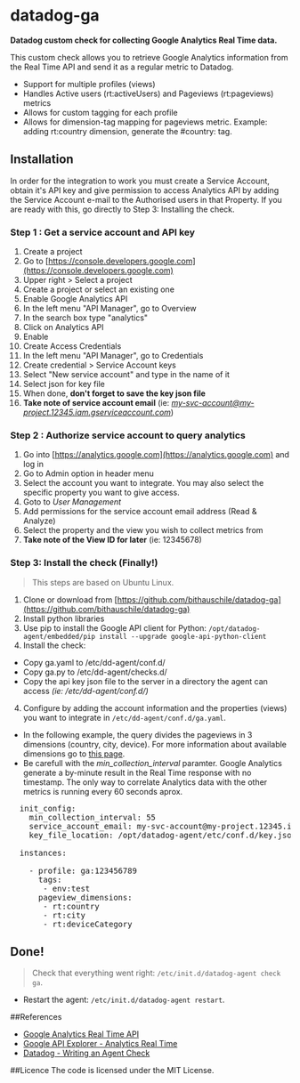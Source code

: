 # datadog-ga
**Datadog custom check for collecting Google Analytics Real Time data.**

This custom check allows you to retrieve Google Analytics information from the Real Time API and send it as a regular metric to Datadog.

- Support for multiple profiles (views) 
- Handles Active users (rt:activeUsers) and Pageviews (rt:pageviews) metrics
- Allows for custom tagging for each profile
- Allows for dimension-tag mapping for pageviews metric. Example: adding rt:country dimension, generate the #country:<COUNTRY> tag. 

## Installation
In order for the integration to work you must create a Service Account, obtain it's API key and give permission to access Analytics API by adding the Service Account e-mail to the Authorised users in that Property. 
If you are ready with this, go directly to Step 3: Installing the check.

### Step 1 : Get a service account and API key
1. Create a project
  1. Go to [https://console.developers.google.com](https://console.developers.google.com)
  2. Upper right > Select a project
  3. Create a project or select an existing one
2. Enable Google Analytics API
  1. In the left menu "API Manager", go to Overview
  2. In the search box type "analytics"
  3. Click on Analytics API
  4. Enable
3. Create Access Credentials
  1. In the left menu "API Manager", go to Credentials
  2. Create credential > Service Account keys
  3. Select "New service account" and type in the name of it
  4. Select json for key file
  5. When done, **don't forget to save the key json file**
  6. **Take note of service account email** (ie: *my-svc-account@my-project.12345.iam.gserviceaccount.com*)

### Step 2 : Authorize service account to query analytics
1. Go into [https://analytics.google.com](https://analytics.google.com) and log in
2. Go to Admin option in header menu
3. Select the account you want to integrate. You may also select the specific property you want to give access.
4. Goto to *User Management*
5. Add permissions for the service account email address (Read & Analyze)
6. Select the property and the view you wish to collect metrics from
7. **Take note of the View ID for later** (ie: 12345678)

### Step 3: Install the check (Finally!)
> This steps are based on Ubuntu Linux.

1. Clone or download from [https://github.com/bithauschile/datadog-ga](https://github.com/bithauschile/datadog-ga)
2. Install python libraries
  1. Use pip to install the Google API client for Python: `/opt/datadog-agent/embedded/pip install --upgrade google-api-python-client`
3. Install the check:
  - Copy ga.yaml to /etc/dd-agent/conf.d/
  - Copy ga.py to /etc/dd-agent/checks.d/
  - Copy the api key json file to the server in a directory the agent can access *(ie: /etc/dd-agent/conf.d/)*
4. Configure by adding the account information and the properties (views) you want to integrate in `/etc/dd-agent/conf.d/ga.yaml`. 
  - In the following example, the query divides the pageviews in 3 dimensions (country, city, device). For more information about available dimensions go to [this page](https://developers.google.com/analytics/devguides/reporting/realtime/dimsmets/).
  - Be carefull with the *min_collection_interval* paramter. Google Analytics generate a by-minute result in the Real Time response with no timestamp. The only way to correlate Analytics data with the other metrics is running every 60 seconds aprox.

<pre>
  init_config:
    min_collection_interval: 55
    service_account_email: my-svc-account@my-project.12345.iam.gserviceaccount.com
    key_file_location: /opt/datadog-agent/etc/conf.d/key.json

  instances:

    - profile: ga:123456789
      tags:
       - env:test
      pageview_dimensions:
       - rt:country
       - rt:city
       - rt:deviceCategory 
</pre>

## Done!

> Check that everything went right: `/etc/init.d/datadog-agent check ga`.

* Restart the agent: `/etc/init.d/datadog-agent restart`.


##References
- [Google Analytics Real Time API](https://developers.google.com/analytics/devguides/reporting/realtime/v3/reference/)
- [Google API Explorer - Analytics Real Time](https://developers.google.com/apis-explorer/#p/analytics/v3/analytics.data.realtime.get)
- [Datadog - Writing an Agent Check](http://docs.datadoghq.com/guides/agent_checks/)


##Licence
The code is licensed under the MIT License.
